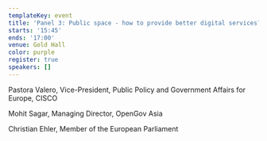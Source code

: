 ```yaml
---
templateKey: event
title: 'Panel 3: Public space - how to provide better digital services?'
starts: '15:45'
ends: '17:00'
venue: Gold Hall
color: purple
register: true
speakers: []
---
```


Pastora Valero, Vice-President, Public Policy and Government Affairs for Europe, CISCO

Mohit Sagar, Managing Director, OpenGov Asia

Christian Ehler, Member of the European Parliament
